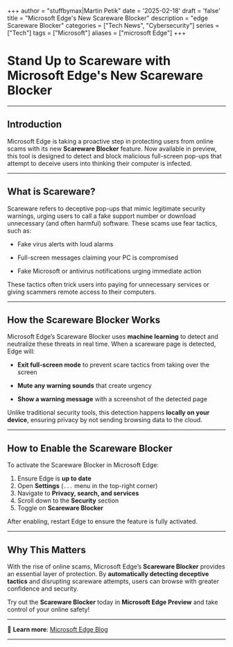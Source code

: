 +++
author = "stuffbymax|Martin Petik"
date = '2025-02-18'
draft = 'false'
title = "Microsoft Edge's New Scareware Blocker"
description = "edge Scareware Blocker"
categories = ["Tech News", "Cybersecurity"]
series = ["Tech"]
tags = ["Microsoft"]
aliases = ["microsoft Edge"]
+++

# Stand Up to Scareware with Microsoft Edge's New Scareware Blocker  

---

## Introduction  

Microsoft Edge is taking a proactive step in protecting users from online scams with its new **Scareware Blocker** feature. Now available in preview, this tool is designed to detect and block malicious full-screen pop-ups that attempt to deceive users into thinking their computer is infected.  

---

## What is Scareware?  

Scareware refers to deceptive pop-ups that mimic legitimate security warnings, urging users to call a fake support number or download unnecessary (and often harmful) software. These scams use fear tactics, such as:  

- Fake virus alerts with loud alarms  

- Full-screen messages claiming your PC is compromised  

- Fake Microsoft or antivirus notifications urging immediate action  

These tactics often trick users into paying for unnecessary services or giving scammers remote access to their computers.  

---

## How the Scareware Blocker Works  

Microsoft Edge’s Scareware Blocker uses **machine learning** to detect and neutralize these threats in real time. When a scareware page is detected, Edge will:  

- **Exit full-screen mode** to prevent scare tactics from taking over the screen  

- **Mute any warning sounds** that create urgency  

- **Show a warning message** with a screenshot of the detected page  

Unlike traditional security tools, this detection happens **locally on your device**, ensuring privacy by not sending browsing data to the cloud.  

---

## How to Enable the Scareware Blocker  

To activate the Scareware Blocker in Microsoft Edge:  

1. Ensure Edge is **up to date**  
2. Open **Settings** (`...` menu in the top-right corner)  
3. Navigate to **Privacy, search, and services**  
4. Scroll down to the **Security** section  
5. Toggle on **Scareware Blocker**  

After enabling, restart Edge to ensure the feature is fully activated.  

---

## Why This Matters  

With the rise of online scams, Microsoft Edge’s **Scareware Blocker** provides an essential layer of protection. By **automatically detecting deceptive tactics** and disrupting scareware attempts, users can browse with greater confidence and security.  

Try out the **Scareware Blocker** today in **Microsoft Edge Preview** and take control of your online safety!  

---

🔗 **Learn more**: [Microsoft Edge Blog](https://blogs.windows.com/msedgedev/2025/01/27/stand-up-to-scareware-with-scareware-blocker/)  

---
